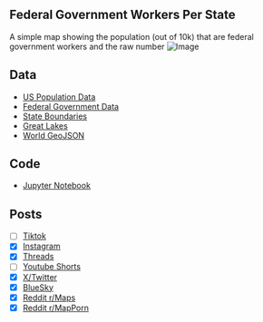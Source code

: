 ## Federal Government Workers Per State
A simple map showing the population (out of 10k) that are federal government workers and the raw number
![Image](https://drive.google.com/uc?export=view&id=1-K2TxNh3Zh39-rigwJxXt4U-XlhxZ33p)

## Data
* [US Population Data](https://worldpopulationreview.com/states)
* [Federal Government Data](https://crsreports.congress.gov/product/pdf/R/R47716)
* [State Boundaries](https://www.census.gov/geographies/mapping-files/time-series/geo/carto-boundary-file.html)
* [Great Lakes](https://usicecenter.gov/Products/GreatLakesData)
* [World GeoJSON](https://public.opendatasoft.com/explore/dataset/world-administrative-boundaries/export/?flg=en-us)


## Code
* [Jupyter Notebook](FormatData.ipynb)

## Posts
- [ ] [Tiktok]()
- [x] [Instagram](https://www.instagram.com/p/DENzMSSPdwi/)
- [x] [Threads](https://www.threads.net/@vinemapper/post/DENzNdoPiGa)
- [ ] [Youtube Shorts]()
- [x] [X/Twitter](https://x.com/VineMapper/status/1873826244858700136)
- [x] [BlueSky](https://bsky.app/profile/vinemapper.bsky.social/post/3leke4xz6vc2j)
- [x] [Reddit r/Maps](https://www.reddit.com/r/Maps/comments/1hpwci3/federal_workers_per_state_2024/)
- [x] [Reddit r/MapPorn](https://www.reddit.com/r/MapPorn/comments/1hpwc80/federal_workers_per_state_2024/)
